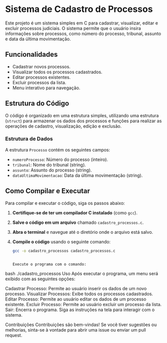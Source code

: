 # Sistema de Cadastro de Processos

Este projeto é um sistema simples em C para cadastrar, visualizar, editar e excluir processos judiciais. O sistema permite que o usuário insira informações sobre processos, como número do processo, tribunal, assunto e data da última movimentação.

## Funcionalidades

- Cadastrar novos processos.
- Visualizar todos os processos cadastrados.
- Editar processos existentes.
- Excluir processos da lista.
- Menu interativo para navegação.

## Estrutura do Código

O código é organizado em uma estrutura simples, utilizando uma estrutura (`struct`) para armazenar os dados dos processos e funções para realizar as operações de cadastro, visualização, edição e exclusão.

### Estrutura de Dados

A estrutura `Processo` contém os seguintes campos:

- `numeroProcesso`: Número do processo (inteiro).
- `tribunal`: Nome do tribunal (string).
- `assunto`: Assunto do processo (string).
- `dataUltimaMovimentacao`: Data da última movimentação (string).

## Como Compilar e Executar

Para compilar e executar o código, siga os passos abaixo:

1. **Certifique-se de ter um compilador C instalado** (como `gcc`).
2. **Salve o código em um arquivo** chamado `cadastro_processos.c`.
3. **Abra o terminal** e navegue até o diretório onde o arquivo está salvo.
4. **Compile o código** usando o seguinte comando:

   ```bash
   gcc -o cadastro_processos cadastro_processos.c


   Execute o programa com o comando:

bash
./cadastro_processos
Uso
Após executar o programa, um menu será exibido com as seguintes opções:

Cadastrar Processo: Permite ao usuário inserir os dados de um novo processo.
Visualizar Processos: Exibe todos os processos cadastrados.
Editar Processo: Permite ao usuário editar os dados de um processo existente.
Excluir Processo: Permite ao usuário excluir um processo da lista.
Sair: Encerra o programa.
Siga as instruções na tela para interagir com o sistema.

Contribuições
Contribuições são bem-vindas! Se você tiver sugestões ou melhorias, sinta-se à vontade para abrir uma issue ou enviar um pull request.
